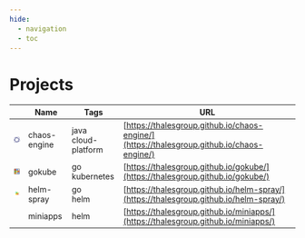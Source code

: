 ```yaml
---
hide:
  - navigation
  - toc
---
```


# Projects

| | Name | Tags | URL | 
| --- | --- | --- | --- |
| ![logo](/images/project-icons/chaos-engine.png) | chaos-engine | java<br>cloud-platform | [https://thalesgroup.github.io/chaos-engine/](https://thalesgroup.github.io/chaos-engine/) |
| ![logo](/images/project-icons/gokube.png) | gokube | go<br>kubernetes | [https://thalesgroup.github.io/gokube/](https://thalesgroup.github.io/gokube/) |
| ![logo](/images/project-icons/helm-spray.png) | helm-spray | go<br>helm | [https://thalesgroup.github.io/helm-spray/](https://thalesgroup.github.io/helm-spray/) |
| | miniapps | helm | [https://thalesgroup.github.io/miniapps/](https://thalesgroup.github.io/miniapps/) |
